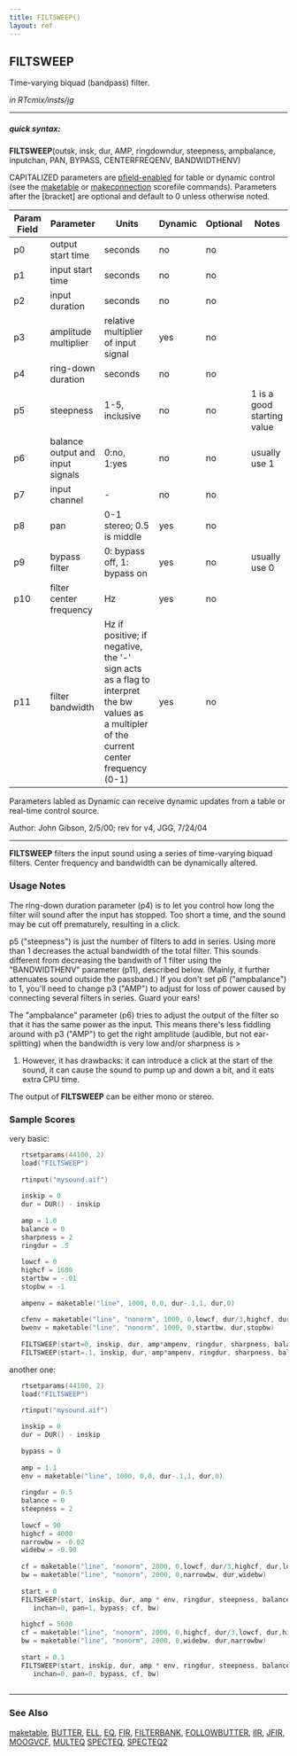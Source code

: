 ```yaml
---
title: FILTSWEEP()
layout: ref
---
```


## FILTSWEEP

Time-varying biquad (bandpass) filter.

*in RTcmix/insts/jg*  
  

-----

##### quick syntax:

**FILTSWEEP**(outsk, insk, dur, AMP, ringdowndur, steepness, ampbalance,
inputchan, PAN, BYPASS, CENTERFREQENV, BANDWIDTHENV)

CAPITALIZED parameters are [pfield-enabled](pfield-enabled.html) for
table or dynamic control (see the
[maketable](../scorefile/maketable.html) or
[makeconnection](../scorefile/makeconnection.html) scorefile
commands). Parameters after the \[bracket\] are optional and default to
0 unless otherwise noted.


Param Field	| Parameter | Units | Dynamic | Optional | Notes
----------- | --------- | ----- | -------- | --------- | ---------
p0 | output start time | seconds | no | no | 
p1 | input start time | seconds | no | no | 
p2 | input duration | seconds | no | no | 
p3 | amplitude multiplier | relative multiplier of input signal | yes | no | 
p4 | ring-down duration | seconds | no | no | 
p5 | steepness | 1-5, inclusive | no | no | 1 is a good starting value | 
p6 | balance output and input signals | 0:no, 1:yes | no | no | usually use 1 | 
p7 | input channel |  -  | no | no | 
p8 | pan | 0-1 stereo; 0.5 is middle | yes | no | 
p9 | bypass filter | 0: bypass off, 1: bypass on | yes | no | usually use 0 | 
p10 | filter center frequency | Hz | yes | no | 
p11 | filter bandwidth | Hz if positive; if negative, the '-' sign acts as a flag to interpret the bw values as a multipler of the current center frequency (0-1) | yes | no |

Parameters labled as Dynamic can receive dynamic updates from a table or real-time control source.

Author: John Gibson, 2/5/00; rev for v4, JGG, 7/24/04

  

-----

  
**FILTSWEEP** filters the input sound using a series of time-varying
biquad filters. Center frequency and bandwidth can be dynamically
altered.

### Usage Notes

The ring-down duration parameter (p4) is to let you control how long the
filter will sound after the input has stopped. Too short a time, and the
sound may be cut off prematurely, resulting in a click.

p5 ("steepness") is just the number of filters to add in series. Using
more than 1 decreases the actual bandwidth of the total filter. This
sounds different from decreasing the bandwith of 1 filter using the
"BANDWIDTHENV" parameter (p11), described below. (Mainly, it further
attenuates sound outside the passband.) If you don't set p6
("ampbalance") to 1, you'll need to change p3 ("AMP") to adjust for loss
of power caused by connecting several filters in series. Guard your
ears\!

The "ampbalance" parameter (p6) tries to adjust the output of the filter
so that it has the same power as the input. This means there's less
fiddling around with p3 ("AMP") to get the right amplitude (audible, but
not ear-splitting) when the bandwidth is very low and/or sharpness is \>
1. However, it has drawbacks: it can introduce a click at the start of
the sound, it can cause the sound to pump up and down a bit, and it eats
extra CPU time.

The output of **FILTSWEEP** can be either mono or stereo.

### Sample Scores

very basic:

```cpp
   rtsetparams(44100, 2)
   load("FILTSWEEP")
   
   rtinput("mysound.aif")
   
   inskip = 0
   dur = DUR() - inskip
   
   amp = 1.0
   balance = 0
   sharpness = 2
   ringdur = .5
   
   lowcf = 0
   highcf = 1600
   startbw = -.01
   stopbw = -1
   
   ampenv = maketable("line", 1000, 0,0, dur-.1,1, dur,0)
   
   cfenv = maketable("line", "nonorm", 1000, 0,lowcf, dur/3,highcf, dur,lowcf)
   bwenv = maketable("line", "nonorm", 1000, 0,startbw, dur,stopbw)
   
   FILTSWEEP(start=0, inskip, dur, amp*ampenv, ringdur, sharpness, balance, 0, 1, 0, cfenv, bwenv)
   FILTSWEEP(start=.1, inskip, dur, amp*ampenv, ringdur, sharpness, balance, 0, 0, 0, cfenv, bwenv)
```

  
  
another one:

```cpp
   rtsetparams(44100, 2)
   load("FILTSWEEP")
   
   rtinput("mysound.aif")

   inskip = 0
   dur = DUR() - inskip
   
   bypass = 0
   
   amp = 1.1
   env = maketable("line", 1000, 0,0, dur-.1,1, dur,0)
   
   ringdur = 0.5
   balance = 0
   steepness = 2
   
   lowcf = 90
   highcf = 4000
   narrowbw = -0.02
   widebw = -0.90
   
   cf = maketable("line", "nonorm", 2000, 0,lowcf, dur/3,highcf, dur,lowcf)
   bw = maketable("line", "nonorm", 2000, 0,narrowbw, dur,widebw)
   
   start = 0
   FILTSWEEP(start, inskip, dur, amp * env, ringdur, steepness, balance,
      inchan=0, pan=1, bypass, cf, bw)
   
   highcf = 5000
   cf = maketable("line", "nonorm", 2000, 0,highcf, dur/3,lowcf, dur,highcf)
   bw = maketable("line", "nonorm", 2000, 0,widebw, dur,narrowbw)
   
   start = 0.1
   FILTSWEEP(start, inskip, dur, amp * env, ringdur, steepness, balance,
      inchan=0, pan=0, bypass, cf, bw)
 
```

  

-----

### See Also

[maketable](../scorefile/maketable.html), [BUTTER](BUTTER.html),
[ELL](ELL.html), [EQ](EQ.html), [FIR](FIR.html),
[FILTERBANK](FILTERBANK.html), [FOLLOWBUTTER](FOLLOWBUTTER.html),
[IIR](IIR.html), [JFIR](JFIR.html), [MOOGVCF](MOOGVCF.html),
[MULTEQ](MULTEQ.html) [SPECTEQ](SPECTEQ.html), [SPECTEQ2](SPECTEQ2.html)
